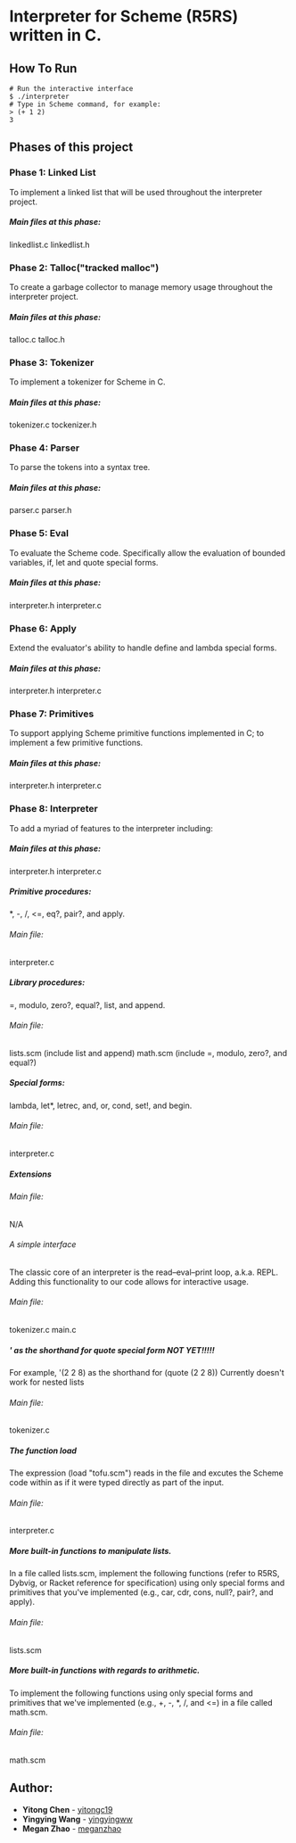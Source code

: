 # Interpreter for Scheme (R5RS) written in C.

## How To Run
```
# Run the interactive interface
$ ./interpreter
# Type in Scheme command, for example:
> (+ 1 2)
3
```

## Phases of this project
### Phase 1: Linked List
To implement a linked list that will be used throughout the interpreter project.
##### Main files at this phase: 
linkedlist.c linkedlist.h

### Phase 2: Talloc("tracked malloc")
To create a garbage collector to manage memory usage throughout the interpreter project.
##### Main files at this phase: 
talloc.c talloc.h
### Phase 3: Tokenizer
To implement a tokenizer for Scheme in C.
##### Main files at this phase: 
tokenizer.c tockenizer.h
### Phase 4: Parser
To parse the tokens into a syntax tree.
##### Main files at this phase: 
parser.c parser.h

### Phase 5: Eval
To evaluate the Scheme code. Specifically allow the evaluation of
bounded variables, if, let and quote special forms.
##### Main files at this phase:
interpreter.h interpreter.c

### Phase 6: Apply
Extend the evaluator's ability to handle define and lambda special forms.
##### Main files at this phase:
interpreter.h interpreter.c

### Phase 7: Primitives
To support applying Scheme primitive functions implemented in C; to implement a few primitive functions.
##### Main files at this phase:
interpreter.h interpreter.c

### Phase 8: Interpreter
To add a myriad of features to the interpreter including:
##### Main files at this phase:
interpreter.h interpreter.c

##### Primitive procedures:
*, -, /, <=, eq?, pair?, and apply.
###### Main file:
interpreter.c

##### Library procedures:
=, modulo, zero?, equal?, list, and append.
###### Main file:
lists.scm (include list and append)
math.scm (include =, modulo, zero?, and equal?)
##### Special forms: 
lambda, let*, letrec, and, or, cond, set!, and begin.
###### Main file:
interpreter.c


##### Extensions 
###### Main file:
N/A
###### A simple interface
The classic core of an interpreter is the read–eval–print loop, a.k.a. REPL. Adding this functionality to our code allows for interactive usage.
###### Main file:
tokenizer.c main.c

##### ' as the shorthand for quote special form NOT YET!!!!!
For example, '(2 2 8) as the shorthand for (quote (2 2 8))
Currently doesn't work for nested lists
###### Main file:
tokenizer.c 

##### The function load
The expression (load "tofu.scm") reads in the file and excutes the Scheme code within as if it were typed directly as part of the input.
###### Main file:
interpreter.c

##### More built-in functions to manipulate lists.
In a file called lists.scm, implement the following functions (refer to R5RS, Dybvig, or Racket reference for specification) using only special forms and primitives that you've implemented (e.g., car, cdr, cons, null?, pair?, and apply).
###### Main file:
lists.scm

##### More built-in functions with regards to arithmetic.
To implement the following functions using only special forms and primitives that we've implemented (e.g., +, -, *, /, and <=) in a file called math.scm.
###### Main file:
math.scm





## Author: 
* **Yitong Chen** - [yitongc19](https://github.com/yitongc19)
* **Yingying Wang** - [yingyingww](https://github.com/yingyingww)
* **Megan Zhao** - [meganzhao](https://github.com/meganzhao)

